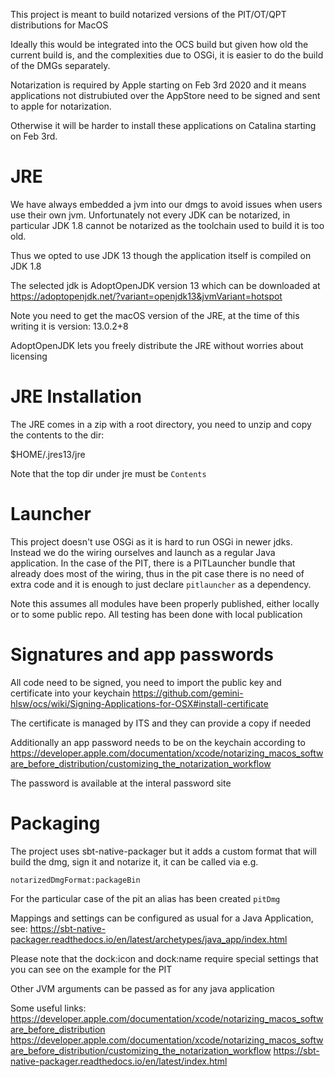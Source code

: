 This project is meant to build notarized versions of the PIT/OT/QPT distributions for MacOS

Ideally this would be integrated into the OCS build but given how old the current build is,
and the complexities due to OSGi, it is easier to do the build of the DMGs separately.

Notarization is required by Apple starting on Feb 3rd 2020 and it means applications
not distrubiuted over the AppStore need to be signed and sent to apple for notarization.

Otherwise it will be harder to install these applications on Catalina starting on Feb 3rd.

# JRE

We have always embedded a jvm into our dmgs to avoid issues when users use their own jvm.
Unfortunately not every JDK can be notarized, in particular JDK 1.8 cannot be notarized as the
toolchain used to build it is too old.

Thus we opted to use JDK 13 though the application itself is compiled on JDK 1.8

The selected jdk is AdoptOpenJDK version 13 which can be downloaded at
https://adoptopenjdk.net/?variant=openjdk13&jvmVariant=hotspot

Note you need to get the macOS version of the JRE, at the time of this writing it is version:
13.0.2+8

AdoptOpenJDK lets you freely distribute the JRE without worries about licensing

# JRE Installation

The JRE comes in a zip with a root directory, you need to unzip and copy the contents to the dir:

$HOME/.jres13/jre

Note that the top dir under jre must be `Contents`

# Launcher

This project doesn't use OSGi as it is hard to run OSGi in newer jdks. Instead we do the
wiring ourselves and launch as a regular Java application. In the case of the PIT, there is a
PITLauncher bundle that already does most of the wiring, thus in the pit case there is no need
of extra code and it is enough to just declare `pitlauncher` as a dependency.

Note this assumes all modules have been properly published, either locally or to some public repo.
All testing has been done with local publication

# Signatures and app passwords

All code need to be signed, you need to import the public key and certificate into your keychain
https://github.com/gemini-hlsw/ocs/wiki/Signing-Applications-for-OSX#install-certificate

The certificate is managed by ITS and they can provide a copy if needed

Additionally an app password needs to be on the keychain according to
https://developer.apple.com/documentation/xcode/notarizing_macos_software_before_distribution/customizing_the_notarization_workflow

The password is available at the interal password site

# Packaging
The project uses sbt-native-packager but it adds a custom format that will build the dmg, sign it and
notarize it, it can be called via e.g.

`notarizedDmgFormat:packageBin`

For the particular case of the pit an alias has been created `pitDmg`

Mappings and settings can be configured as usual for a Java Application, see:
https://sbt-native-packager.readthedocs.io/en/latest/archetypes/java_app/index.html

Please note that the dock:icon and dock:name require special settings that you can see
on the example for the PIT

Other JVM arguments can be passed as for any java application

Some useful links:
https://developer.apple.com/documentation/xcode/notarizing_macos_software_before_distribution
https://developer.apple.com/documentation/xcode/notarizing_macos_software_before_distribution/customizing_the_notarization_workflow
https://sbt-native-packager.readthedocs.io/en/latest/index.html

